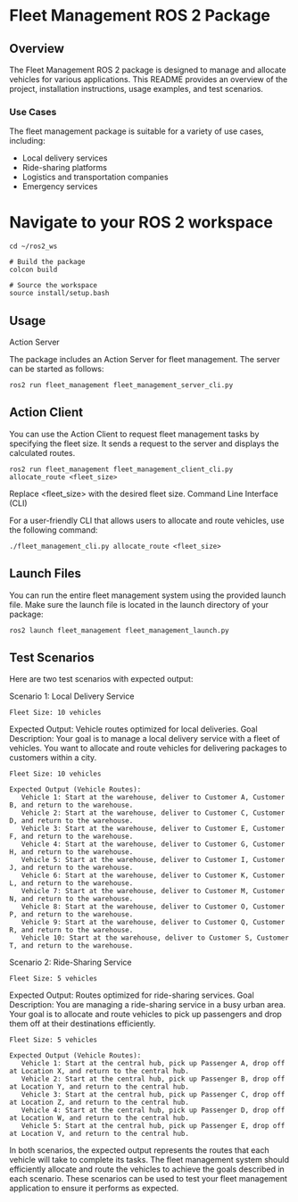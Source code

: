 # Fleet Management ROS 2 Package


## Overview

The Fleet Management ROS 2 package is designed to manage and allocate vehicles for various applications. This README provides an overview of the project, installation instructions, usage examples, and test scenarios.

### Use Cases

The fleet management package is suitable for a variety of use cases, including:

- Local delivery services
- Ride-sharing platforms
- Logistics and transportation companies
- Emergency services



# Navigate to your ROS 2 workspace
```
cd ~/ros2_ws
```
```
# Build the package
colcon build

# Source the workspace
source install/setup.bash
```
## Usage
Action Server

The package includes an Action Server for fleet management. The server can be started as follows:

``` 
ros2 run fleet_management fleet_management_server_cli.py
```

## Action Client

You can use the Action Client to request fleet management tasks by specifying the fleet size. It sends a request to the server and displays the calculated routes.

```
ros2 run fleet_management fleet_management_client_cli.py allocate_route <fleet_size>
```

Replace <fleet_size> with the desired fleet size.
Command Line Interface (CLI)

For a user-friendly CLI that allows users to allocate and route vehicles, use the following command:

```
./fleet_management_cli.py allocate_route <fleet_size>
```

## Launch Files

You can run the entire fleet management system using the provided launch file. Make sure the launch file is located in the launch directory of your package:

```
ros2 launch fleet_management fleet_management_launch.py
```
## Test Scenarios

Here are two test scenarios with expected output:

Scenario 1: Local Delivery Service

    Fleet Size: 10 vehicles

Expected Output: Vehicle routes optimized for local deliveries.
    Goal Description: Your goal is to manage a local delivery service with a fleet of vehicles. You want to allocate and route vehicles for delivering packages to customers within a city.

    Fleet Size: 10 vehicles

    Expected Output (Vehicle Routes):
       Vehicle 1: Start at the warehouse, deliver to Customer A, Customer B, and return to the warehouse.
       Vehicle 2: Start at the warehouse, deliver to Customer C, Customer D, and return to the warehouse.
       Vehicle 3: Start at the warehouse, deliver to Customer E, Customer F, and return to the warehouse.
       Vehicle 4: Start at the warehouse, deliver to Customer G, Customer H, and return to the warehouse.
       Vehicle 5: Start at the warehouse, deliver to Customer I, Customer J, and return to the warehouse.
       Vehicle 6: Start at the warehouse, deliver to Customer K, Customer L, and return to the warehouse.
       Vehicle 7: Start at the warehouse, deliver to Customer M, Customer N, and return to the warehouse.
       Vehicle 8: Start at the warehouse, deliver to Customer O, Customer P, and return to the warehouse.
       Vehicle 9: Start at the warehouse, deliver to Customer Q, Customer R, and return to the warehouse.
       Vehicle 10: Start at the warehouse, deliver to Customer S, Customer T, and return to the warehouse.

Scenario 2: Ride-Sharing Service

    Fleet Size: 5 vehicles

Expected Output: Routes optimized for ride-sharing services.
    Goal Description: You are managing a ride-sharing service in a busy urban area. Your goal is to allocate and route vehicles to pick up passengers and drop them off at their destinations efficiently.

    Fleet Size: 5 vehicles

    Expected Output (Vehicle Routes):
       Vehicle 1: Start at the central hub, pick up Passenger A, drop off at Location X, and return to the central hub.
       Vehicle 2: Start at the central hub, pick up Passenger B, drop off at Location Y, and return to the central hub.
       Vehicle 3: Start at the central hub, pick up Passenger C, drop off at Location Z, and return to the central hub.
       Vehicle 4: Start at the central hub, pick up Passenger D, drop off at Location W, and return to the central hub.
       Vehicle 5: Start at the central hub, pick up Passenger E, drop off at Location V, and return to the central hub.
        
In both scenarios, the expected output represents the routes that each vehicle will take to complete its tasks. The fleet management system should efficiently allocate and route the vehicles to achieve the goals described in each scenario. These scenarios can be used to test your fleet management application to ensure it performs as expected.


